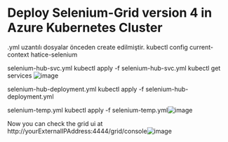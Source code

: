 # Deploy Selenium-Grid version 4 in Azure Kubernetes Cluster
.yml uzantılı dosyalar önceden create edilmiştir.
kubectl config current-context
hatice-selenium

selenium-hub-svc.yml
kubectl apply -f selenium-hub-svc.yml
kubectl get services
![image](https://github.com/haticeoktay/information/assets/65062246/b7a28da6-3774-4711-aae2-ca82e306e73c)

selenium-hub-deployment.yml
kubectl apply -f selenium-hub-deployment.yml

selenium-temp.yml
kubectl apply -f selenium-temp.yml![image](https://github.com/haticeoktay/information/assets/65062246/0bb33cd3-d7dc-4c0f-b2ef-d7f9b7a41a47)

Now you can check the grid ui at http://yourExternalIPAddress:4444/grid/console![image](https://github.com/haticeoktay/information/assets/65062246/7870a8c6-2d51-44bf-a170-de6e4d154fa3)




